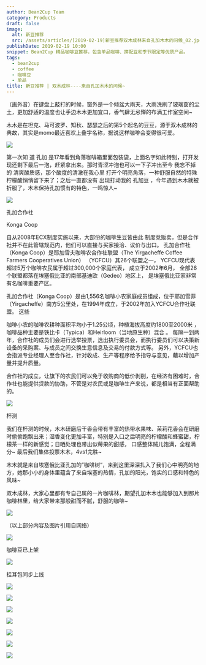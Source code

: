 ```yaml
---
author: Bean2Cup Team
category: Products
draft: false
image:
  alt: 新豆推荐
  src: /assets/articles/[2019-02-19]新豆推荐双木成林来自孔加木木的问候_02.jpg
publishDate: 2019-02-19 10:00
snippet: Bean2Cup 精品咖啡豆推荐，包含单品咖啡、拼配豆和季节限定等优质产品。
tags:
  - bean2cup
  - coffee
  - 咖啡豆
  - 单品
title: 新豆推荐 | 双木成林----来自孔加木木的问候~
---
```


（画外音）在键盘上敲打的时候，窗外是一个倾盆大雨天，大雨洗刷了玻璃窗的尘土，更加舒适的温度也让手边木木更加宜口，香气肆无忌惮的布满工作室空间~

木木是在坦克、马可波罗、知秋、瑟瑟之后的第5个起名的豆豆，源于双木成林的典故，其实是momo最近喜欢上叠字名称，据说这样咖啡会变得很可爱。

![](/assets/articles/[2019-02-19]新豆推荐双木成林来自孔加木木的问候_03.jpg)

第一次知 道 孔加 是17年看到角落咖啡箱里面包装袋，上面名字如此特别，打开发现还剩下最后一泡，赶紧拿出来。那时青涩冲泡也可以一下子冲出至今
我忘不掉的 清爽酸质感，那个酸度的清澈在我心里 打开个明亮角落，一种舒服自然的特殊柠檬酸悄悄留下来了；之后一直都没有 出现打动我的 孔加豆
，今年遇到木木就被折服了，木木保持孔加惯有的特色，一鸣惊人~

![](/assets/articles/[2019-02-19]新豆推荐双木成林来自孔加木木的问候_04.jpg)

孔加合作社

Konga Coop

自从2008年ECX制度实施以来，大部份的咖啡生豆皆由此 制度竞贩卖，但是合作社并不在此管辖规范内，他们可以直接与买家接洽、议价与出口。
孔加合作社（Konga Coop）是耶加雪夫咖啡农合作社联盟（The Yirgacheffe Coffee Farmers Cooperatives
Union） （YCFCU）其26个联盟之一， YCFCU现代表超过5万个咖啡农民属于超过300,000个家庭代表， 成立于2002年6月，
全部26个联盟都落在埃塞俄比亚的南部基迪欧（Gedeo）地区上， 是埃塞俄比亚家非常有名咖啡重要产区。

孔加合作社（Konga
Coop）是由1,556名咖啡小农家庭成员组成，位于耶加雪菲（Yirgacheffe）南方5公里处，在1994年成立，于2002年加入YCFCU合作社联盟。
这些

咖啡小农的咖啡农耕种面积平均小于1.25公顷，种植海拔高度约1800至2000米
，咖啡品种主要是铁比卡（Typica）和Heirloom（当地原生种）混合 。
每隔一到两年，合作社的成员们会进行选举投票，选出执行委员会，而执行委员们可以决策新设备的采购案、与成员之间交换生意信息及交易的付款方式等。
另外，YCFCU也会指派专业经理人至合作社，针对收成、生产等程序给予指导与意见，藉以增加产量并提升质量。

合作社的成立，让旗下的农民们可以免于收购商的低价剥削，在经济有困难时，合作社也能提供贷款的协助，不管是对农民或是咖啡生产来说，都是相当有正面帮助的。

![](/assets/articles/[2019-02-19]新豆推荐双木成林来自孔加木木的问候_05.jpg)

杯测

我们在杯测的时候，木木研磨后干香会带有丰富的热带水果味、茉莉花香会在研磨时偷偷跑飘出来；湿香变化更加丰富，特别是入口之后明亮的柠檬酸和蜂蜜甜，柠檬茶一样的新感觉；日晒处理也带出似莓果的甜感，
口感整体贼儿饱满，全程满分~ 最后我们集体投票木木，4vs1完胜~

木木就是来自埃塞俄比亚孔加的”咖啡树“，来到这里深深扎入了我们心中明亮的地方，她那小小的身体里蕴含了来自埃塞的热情，孔加的阳光，饱实的口感和特色的风味~

双木成林，大家心里都有专自己属的一片咖啡林，期望孔加木木也能够加入到那片咖啡林里，给大家带来那般甜而不腻，舒服的咖啡~

![](/assets/articles/[2019-02-19]新豆推荐双木成林来自孔加木木的问候_06.jpg)

（以上部分内容及图片引用自网络）

![](/assets/articles/[2019-02-19]新豆推荐双木成林来自孔加木木的问候_07.jpg)

咖啡豆已上架

![](/assets/articles/[2019-02-19]新豆推荐双木成林来自孔加木木的问候_08.jpg)

挂耳包同步上线

![](/assets/articles/[2019-02-19]新豆推荐双木成林来自孔加木木的问候_09.jpg)

![](/assets/articles/[2019-02-19]新豆推荐双木成林来自孔加木木的问候_10.jpg)

![](/assets/articles/[2020-12-17]深圳哥伦比亚amp墨西哥杯测会_06.jpg)

![](/assets/articles/[2019-12-24]圣诞节礼物已上线_16.jpg)

![](/assets/articles/[2019-02-19]新豆推荐双木成林来自孔加木木的问候_13.jpg)

![](/assets/articles/[2019-02-19]新豆推荐双木成林来自孔加木木的问候_14.jpg)

![](/assets/articles/[2019-02-19]新豆推荐双木成林来自孔加木木的问候_15.jpg)
